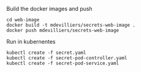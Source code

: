 Build the docker images and push

```
cd web-image
docker build -t mdevilliers/secrets-web-image .
docker push mdevilliers/secrets-web-image

````

Run in kubernentes

```
kubectl create -f secret.yaml
kubectl create -f secret-pod-controller.yaml
kubectl create -f secret-pod-service.yaml

```